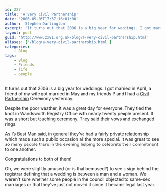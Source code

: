 ```yaml
---
id: 227
title: 'A Very Civil Partnership'
date: '2006-09-03T17:37:16+01:00'
author: 'Stephen Darlington'
excerpt: 'It turns out that 2006 is a big year for weddings. I got married in April, a friend of my wife got married in May and my friends P and I had a Civil Partnership Ceremony yesterday.'
layout: post
guid: 'http://www.zx81.org.uk/blog/a-very-civil-partnership.html'
aliases: ['/blog/a-very-civil-partnership.html']
categories:
    - Blog
tags:
    - Blog
    - Friends
    - life
    - people
---
```


It turns out that 2006 is a big year for weddings. I got married in April, a friend of my wife got married in May and my friends P and I had a [Civil Partnership](http://en.wikipedia.org/wiki/Civil_partnership "Marriage to all intents and purposes") Ceremony yesterday.

Despite the poor weather, it was a great day for everyone. They tied the knot in Wandsworth Registry Office with nearly twenty people present. It was a short but touching ceremony. They said their vows and exchanged rings.

As I’s Best Man said, in general they’ve had a fairly private relationship which made such a public occasion all the more special. It was great to see so many people there in the evening helping to celebrate their commitment to one another.

Congratulations to both of them!

Oh, we were slightly amused (or is that bemused?) to see a sign behind the registrar defining that a wedding is between a man and a woman. We weren’t sure whether some people in the council objected to same-sex marriages or that they’ve just not moved it since it became legal last year.